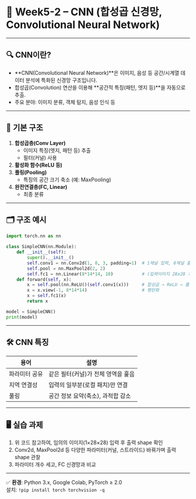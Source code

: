 # 📘 Week5-2 – CNN (합성곱 신경망, Convolutional Neural Network)

---

## 🔍 CNN이란?

- **CNN(Convolutional Neural Network)**은 이미지, 음성 등 공간/시계열 데이터 분석에 특화된 신경망 구조입니다.
- 합성곱(Convolution) 연산을 이용해 **공간적 특징(패턴, 엣지 등)**을 자동으로 추출.
- 주요 분야: 이미지 분류, 객체 탐지, 음성 인식 등

---

## 🧩 기본 구조

1. **합성곱층(Conv Layer)**  
   - 이미지 특징(엣지, 패턴 등) 추출  
   - 필터(커널) 사용
2. **활성화 함수(ReLU 등)**
3. **풀링(Pooling)**
   - 특징의 공간 크기 축소 (예: MaxPooling)
4. **완전연결층(FC, Linear)**
   - 최종 분류

---

## 🗂️ 구조 예시

```python
import torch.nn as nn

class SimpleCNN(nn.Module):
    def __init__(self):
        super().__init__()
        self.conv1 = nn.Conv2d(1, 8, 3, padding=1)  # 1채널 입력, 8채널 출력, 3x3 커널
        self.pool = nn.MaxPool2d(2, 2)
        self.fc1 = nn.Linear(8*14*14, 10)           # (입력이미지 28x28 가정)
    def forward(self, x):
        x = self.pool(nn.ReLU()(self.conv1(x)))     # 합성곱 → ReLU → 풀링
        x = x.view(-1, 8*14*14)                     # 평탄화
        x = self.fc1(x)
        return x

model = SimpleCNN()
print(model)
```

---

## 🛠️ CNN 특징

| 용어 | 설명 |
|------|--------------------------|
| 파라미터 공유 | 같은 필터(커널)가 전체 영역을 훑음 |
| 지역 연결성 | 입력의 일부분(로컬 패치)만 연결 |
| 풀링 | 공간 정보 요약(축소), 과적합 감소 |

---

## 🖥️ 실습 과제

1. 위 코드 참고하여, 임의의 이미지(1×28×28) 입력 후 출력 shape 확인  
2. Conv2d, MaxPool2d 등 다양한 파라미터(커널, 스트라이드) 바꿔가며 출력 shape 관찰  
3. 파라미터 개수 세고, FC 신경망과 비교

---

✅ **환경**: Python 3.x, Google Colab, PyTorch ≥ 2.0  
설치: `!pip install torch torchvision -q`
